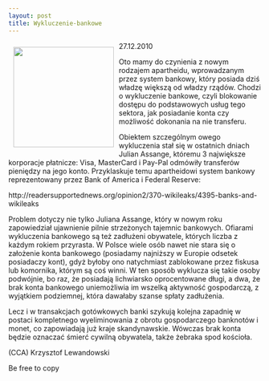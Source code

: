 ```yaml
---
layout: post
title: Wykluczenie-bankowe
---
```


<p><img src="{{site.baseurl}}\articles\pictures\465.assange.jpg" align="left" style="margin: 10px 10px" width="200"><!--56-->
27.12.2010</p><p>Oto mamy do czynienia z nowym rodzajem apartheidu, wprowadzanym przez system bankowy, który posiada dziś władzę większą od władzy rządów. Chodzi o wykluczenie bankowe, czyli blokowanie dostępu do podstawowych usług tego sektora, jak posiadanie konta czy możliwość dokonania na nie transferu. </p><p>Obiektem szczególnym owego wykluczenia stał się w ostatnich dniach Julian Assange, któremu 3 największe korporacje płatnicze: Visa, MasterCard i Pay-Pal odmówiły transferów pieniędzy na jego konto. Przyklaskuje temu apartheidowi system bankowy reprezentowany przez Bank of America i Federal Reserve:</p><p>http://readersupportednews.org/opinion2/370-wikileaks/4395-banks-and-wikileaks</p><p>Problem dotyczy nie tylko Juliana Assange, który w nowym roku zapowiedział ujawnienie pilnie strzeżonych tajemnic bankowych. Ofiarami wykluczenia bankowego są też zadłużeni obywatele, których liczba z każdym rokiem przyrasta. W Polsce wiele osób nawet nie stara się o założenie konta bankowego (posiadamy najniższy w Europie odsetek posiadaczy kont), gdyż byłoby ono natychmiast zablokowane przez fiskusa lub komornika, którym są coś winni. W ten sposób wyklucza się takie osoby podwójnie, bo raz, że posiadają  lichwiarsko oprocentowane długi, a dwa, że brak konta bankowego uniemożliwia im wszelką aktywność gospodarczą, z wyjątkiem podziemnej, która dawałaby szanse spłaty zadłużenia.</p><p>Lecz i w transakcjach gotówkowych banki szykują kolejna zapadnię w postaci kompletnego wyeliminowania z obrotu gospodarczego banknotów i monet, co zapowiadają już kraje skandynawskie. Wówczas brak konta będzie oznaczać śmierć cywilną obywatela, także żebraka spod kościoła.</p><p>(CCA) Krzysztof Lewandowski</p><p>Be free to copy</p><p> </p>